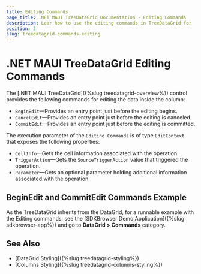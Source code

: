 ```yaml
---
title: Editing Commands
page_title: .NET MAUI TreeDataGrid Documentation - Editing Commands
description: Lear how to use the editing commands in TreeDataGrid for .NET MAUI.
position: 2
slug: treedatagrid-commands-editing
---
```


# .NET MAUI TreeDataGrid Editing Commands

The [.NET MAUI TreeDataGrid]({%slug treedatagrid-overview%}) control provides the following commands for editing the data inside the column:

* `BeginEdit`&mdash;Provides an entry point just before the editing begins.
* `CancelEdit`&mdash;Provides an entry point just before the editing is canceled.
* `CommitEdit`&mdash;Provides an entry point just before the editing is committed.

The execution parameter of the `Editing Commands` is of type `EditContext` that exposes the following properties:

* `CellInfo`&mdash;Gets the cell information associated with the operation.
* `TriggerAction`&mdash;Gets the `SourceTriggerAction` value that triggered the operation.
* `Parameter`&mdash;Gets an optional parameter holding additional information associated with the operation.

## BeginEdit and CommitEdit Commands Example

As the TreeDataGrid inherits from the DataGrid, for a runnable example with the Editing commands, see the [SDKBrowser Demo Application]({%slug sdkbrowser-app%}) and go to **DataGrid > Commands** category. 

## See Also

- [DataGrid Styling]({%slug treedatagrid-styling%})
- [Columns Styling]({%slug treedatagrid-columns-styling%})
